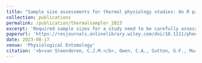 ```yaml
---
title: "Sample size assessments for thermal physiology studies: An R package and R Shiny GUI."
collection: publications
permalink: /publication/thermalsampler_2023
excerpt: 'Required sample sizes for a study need to be carefully assessed to account for logistics, cost, ethics and statistical rigour. For example, many studies have shown that methodological variations can impact the critical thermal limits (CTLs) recorded for a species, although studies on the impact of sample size on these measures are lacking. Here, we present ThermalSampleR; an R CRAN package and Shiny application that can assist researchers in determining when adequate sample sizes have been reached for their data. The method is particularly useful because it is not taxon specific. The Shiny application offers a user-friendly interface equivalent to the package for users not familiar with R programming. ThermalSampleR is accompanied by an in-built example dataset, which we use to guide the user through the workflow with a fully worked tutorial.'
paperurl: 'https://resjournals.onlinelibrary.wiley.com/doi/10.1111/phen.12416'
date: 2023-08-17
venue: 'Physiological Entomology'
citation: '<b>van Steenderen, C.J.M.</b>, Owen, C.A., Sutton, G.F., Martin, G.D., Coetzee, J.A. 2023. Sample size assessments for thermal physiology studies: An R package and R Shiny GUI. <i>Physiological Entomology</i> doi: 10.1111/phen.12416'
---
```

